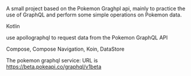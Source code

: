 A small project based on the Pokemon Graghpl api, mainly to practice the use of GraphQL and perform some simple operations on Pokemon data.

Kotlin

use apollographql to request data from the Pokemon GraphQL API

Compose, Compose Navigation, Koin, DataStore

The pokemon graphql service:
URL is https://beta.pokeapi.co/graphql/v1beta  
